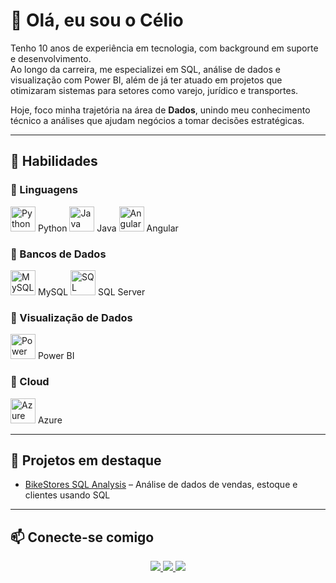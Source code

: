 # 👋 Olá, eu sou o Célio

Tenho 10 anos de experiência em tecnologia, com background em suporte e desenvolvimento.  
Ao longo da carreira, me especializei em SQL, análise de dados e visualização com Power BI, além de já ter atuado em projetos que otimizaram sistemas para setores como varejo, jurídico e transportes.  

Hoje, foco minha trajetória na área de **Dados**, unindo meu conhecimento técnico a análises que ajudam negócios a tomar decisões estratégicas.  

---

## 🚀 Habilidades

### 🔹 Linguagens
<p>
  <img src="https://cdn.jsdelivr.net/gh/devicons/devicon/icons/python/python-original.svg" width="40" alt="Python"/> Python
  <img src="https://cdn.jsdelivr.net/gh/devicons/devicon/icons/java/java-original.svg" width="40" alt="Java"/> Java
  <img src="https://cdn.jsdelivr.net/gh/devicons/devicon/icons/angularjs/angularjs-original.svg" width="40" alt="Angular"/> Angular
</p>

### 🔹 Bancos de Dados
<p>
  <img src="https://cdn.jsdelivr.net/gh/devicons/devicon/icons/mysql/mysql-original.svg" width="40" alt="MySQL"/> MySQL
  <img src="https://cdn.jsdelivr.net/gh/devicons/devicon/icons/microsoftsqlserver/microsoftsqlserver-plain.svg" width="40" alt="SQL Server"/> SQL Server
</p>

### 🔹 Visualização de Dados
<p>
  <img src="https://img.icons8.com/color/48/power-bi.png" width="40" alt="Power BI"/> Power BI
</p>

### 🔹 Cloud
<p>
  <img src="https://cdn.jsdelivr.net/gh/devicons/devicon/icons/azure/azure-original.svg" width="40" alt="Azure"/> Azure
</p>

---

## 📂 Projetos em destaque

- [BikeStores SQL Analysis](https://github.com/seu-usuario/bike-stores-sql-project) – Análise de dados de vendas, estoque e clientes usando SQL  

---

## 📫 Conecte-se comigo

<p align="center">
  <a href="https://www.linkedin.com/in/celiolimacosta/">
    <img src="https://img.shields.io/badge/LinkedIn-blue?style=for-the-badge&logo=linkedin"/>
  </a>
  <a href="mailto:celiolimacosta@gmail.com">
    <img src="https://img.shields.io/badge/Email-red?style=for-the-badge&logo=gmail&logoColor=white"/>
  </a>
  <a href="https://www.notion.so/seu-link-aqui">
    <img src="https://img.shields.io/badge/Notion-000000?style=for-the-badge&logo=notion&logoColor=white"/>
  </a>
</p>


